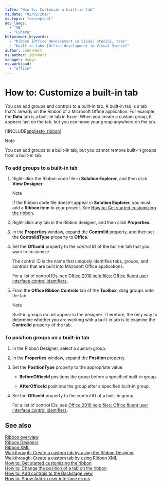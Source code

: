 ```yaml
---
title: "How to: Customize a built-in tab"
ms.date: "02/02/2017"
ms.topic: "conceptual"
dev_langs: 
  - "VB"
  - "CSharp"
helpviewer_keywords: 
  - "Ribbon [Office development in Visual Studio], tabs"
  - "built-in tabs [Office development in Visual Studio]"
author: John-Hart
ms.author: johnhart
manager: douge
ms.workload: 
  - "office"
---
```

# How to: Customize a built-in tab
  You can add groups and controls to a built-in tab. A built-in tab is a tab that's already on the Ribbon of a Microsoft Office application. For example, the **Data** tab is a built-in tab in Excel. When you create a custom group, it appears last on the tab, but you can move your group anywhere on the tab.  
  
 [!INCLUDE[appliesto_ribbon](../vsto/includes/appliesto-ribbon-md.md)]  
  
> [!NOTE]  
>  You can add groups to a built-in tab, but you cannot remove built-in groups from a built-in tab.  
  
### To add groups to a built-in tab  
  
1.  Right-click the Ribbon code file in **Solution Explorer**, and then click **View Designer**.  
  
    > [!NOTE]  
    >  If the Ribbon code file doesn't appear in **Solution Explorer**, you must add a **Ribbon item** to your project. See [How to: Get started customizing the ribbon](../vsto/how-to-get-started-customizing-the-ribbon.md).  
  
2.  Right-click any tab in the Ribbon designer, and then click **Properties**.  
  
3.  In the **Properties** window, expand the **ControlId** property, and then set the **ControlIdType** property to **Office**.  
  
4.  Set the **OfficeId** property to the *control ID* of the built-in tab that you want to customize.  
  
     The control ID is the name that uniquely identifies tabs, groups, and controls that are built into Microsoft Office applications.  
  
     For a list of control IDs, see [Office 2010 help files: Office fluent user interface control identifiers](http://go.microsoft.com/fwlink/?LinkID=181052).  
  
5.  From the **Office Ribbon Controls** tab of the **Toolbox**, drag groups onto the tab.  
  
    > [!NOTE]  
    >  Built-in groups do not appear in the designer. Therefore, the only way to determine whether you are working with a built-in tab is to examine the **ControlId** property of the tab.  
  
### To position groups on a built-in tab  
  
1.  In the Ribbon Designer, select a custom group.  
  
2.  In the **Properties** window, expand the **Position** property.  
  
3.  Set the **PositionType** property to the appropriate value:  
  
    -   **BeforeOfficeId** positions the group before a specified built-in group.  
  
    -   **AfterOfficeId** positions the group after a specified built-in group.  
  
4.  Set the **OfficeId** property to the control ID of a built-in group.  
  
     For a list of control IDs, see [Office 2010 help files: Office fluent user interface control identifiers](http://go.microsoft.com/fwlink/?LinkID=181052).  
  
## See also  
 [Ribbon overview](../vsto/ribbon-overview.md)   
 [Ribbon Designer](../vsto/ribbon-designer.md)   
 [Ribbon XML](../vsto/ribbon-xml.md)   
 [Walkthrough: Create a custom tab by using the Ribbon Designer](../vsto/walkthrough-creating-a-custom-tab-by-using-the-ribbon-designer.md)   
 [Walkthrough: Create a custom tab by using Ribbon XML](../vsto/walkthrough-creating-a-custom-tab-by-using-ribbon-xml.md)   
 [How to: Get started customizing the ribbon](../vsto/how-to-get-started-customizing-the-ribbon.md)   
 [How to: Change the position of a tab on the ribbon](../vsto/how-to-change-the-position-of-a-tab-on-the-ribbon.md)   
 [How to: Add controls to the Backstage view](../vsto/how-to-add-controls-to-the-backstage-view.md)   
 [How to: Show Add-in user interface errors](../vsto/how-to-show-add-in-user-interface-errors.md)  
